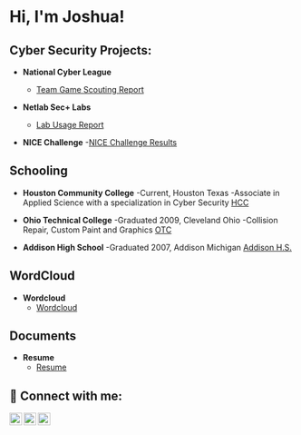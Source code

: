 <h1>Hi, I'm Joshua! </h1>

<h2>Cyber Security Projects:</h2>

- <b>National Cyber League</b>
  - [Team Game Scouting Report](https://cyberskyline.com/report/JKH2YFB20PB7)
 
- <b>Netlab Sec+ Labs</b>
  - [Lab Usage Report](https://github.com/JoshuaDCS/JoshuaDCS/blob/main/lab_usage%20(1).csv)
 
- <b>NICE Challenge</b>
  -[NICE Challenge Results](https://github.com/JoshuaDCS/JoshuaDCS/blob/main/JoshuaKisner_NCPReport92696-combined.pdf)

<h2>Schooling</h2>


- <b>Houston Community College</b> 
 -Current, Houston Texas
  -Associate in Applied Science with a specialization in Cyber Security
[HCC](https://www.hccs.edu/)


- <b>Ohio Technical College</b>
 -Graduated 2009, Cleveland Ohio
  -Collision Repair, Custom Paint and Graphics
[OTC](https://www.ohiotech.edu/)


- <b>Addison High School</b>
 -Graduated 2007, Addison Michigan
[Addison H.S.](https://www.addisonschools.org/)

<h2>WordCloud</h2>


- <b>Wordcloud</b>
  - [Wordcloud](https://github.com/JoshuaDCS/JoshuaDCS/blob/main/wordcloud.jpg)


<h2>Documents</h2>


- <b>Resume</b>
  - [Resume](https://github.com/JoshuaDCS/JoshuaDCS/blob/main/Resume%20(1).docx)


<h2> 🤳 Connect with me:</h2>

[<img align="left" alt="joshua.kisner.9 | Facebook" width="22px" src="https://cdn.jsdelivr.net/npm/simple-icons@v3/icons/facebook.svg" />][facebook]
[<img align="left" alt="joshua-kisner-91b224197 | LinkedIn" width="22px" src="https://cdn.jsdelivr.net/npm/simple-icons@v3/icons/linkedin.svg" />][linkedin]
[<img align="left" alt="joshuadkisner | Instagram" width="22px" src="https://cdn.jsdelivr.net/npm/simple-icons@v3/icons/instagram.svg" />][instagram]

[facebook]: https://facebook.com/joshua.kisner.9
[instagram]: https://www.instagram.com/joshuadkisner
[linkedin]: https://linkedin.com/in/joshua-kisner-91b224197

<!--
**joshmadakor1/joshmadakor1** is a ✨ _special_ ✨ repository because its `README.md` (this file) appears on your GitHub profile.

Here are some ideas to get you started:

- 🔭 I’m currently working on ...
- 🌱 I’m currently learning ...
- 👯 I’m looking to collaborate on ...
- 🤔 I’m looking for help with ...
- 💬 Ask me about ...
- 📫 How to reach me: ...
- 😄 Pronouns: ...
- ⚡ Fun fact: ...
-->
